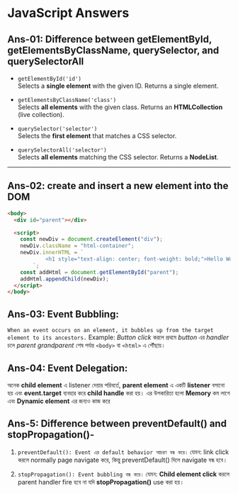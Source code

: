 # JavaScript Answers

## Ans-01: Difference between getElementById, getElementsByClassName, querySelector, and querySelectorAll

- `getElementById('id')`  
  Selects a **single element** with the given ID. Returns a single element.

- `getElementsByClassName('class')`  
  Selects **all elements** with the given class. Returns an **HTMLCollection** (live collection).

- `querySelector('selector')`  
  Selects the **first element** that matches a CSS selector.

- `querySelectorAll('selector')`  
  Selects **all elements** matching the CSS selector. Returns a **NodeList**.

---

## Ans-02: create and insert a new element into the DOM

```html
<body>
  <div id="parent"></div>

  <script>
    const newDiv = document.createElement("div");
    newDiv.className = "html-container";
    newDiv.innerHTML = `
            <h1 style="text-align: center; font-weight: bold;">Hello World</h1>
        `;
    const addHtml = document.getElementById("parent");
    addHtml.appendChild(newDiv);
  </script>
</body>
```

## Ans-03: Event Bubbling:

`When an event occurs on an element, it bubbles up from the target element to its ancestors.`
Example: _Button click_ করলে প্রথমে _button_ এর _handler_ চলে _parent grandparent_ শেষ পর্যন্ত `<body>` বা `<html>` এ পৌঁছায়।

## Ans-04: Event Delegation:

অনেক **child element** এ listener দেয়ার পরিবর্তে, **parent element** এ একটি **listener** বসানো হয় এবং **event.target** ব্যবহার করে **child handle** করা হয়। এর উপকারিতা হলো **Memory** কম লাগে এবং **Dynamic element** এর জন্যও কাজ করে

## Ans-5: Difference between preventDefault() and stopPropagation()-

1. `preventDefault(): Event এর default behavior আচরণ বন্ধ করে।`
   যেমন: <a> link click করলে normally page navigate করে, কিন্তু preventDefault() দিলে navigate বন্ধ হবে।

2. `stopPropagation(): Event bubbling বন্ধ করে।`
   যেমন: **Child element click** করলে parent handler fire হবে না যদি **stopPropagation()** use করা হয়।
